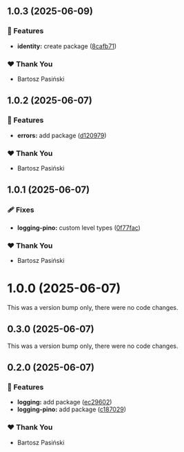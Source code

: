 ## 1.0.3 (2025-06-09)

### 🚀 Features

- **identity:** create package ([8cafb71](https://github.com/CodeNet-pl/NodeJS/commit/8cafb71))

### ❤️ Thank You

- Bartosz Pasiński

## 1.0.2 (2025-06-07)

### 🚀 Features

- **errors:** add package ([d120979](https://github.com/CodeNet-pl/NodeJS/commit/d120979))

### ❤️ Thank You

- Bartosz Pasiński

## 1.0.1 (2025-06-07)

### 🩹 Fixes

- **logging-pino:** custom level types ([0f77fac](https://github.com/CodeNet-pl/NodeJS/commit/0f77fac))

### ❤️ Thank You

- Bartosz Pasiński

# 1.0.0 (2025-06-07)

This was a version bump only, there were no code changes.

## 0.3.0 (2025-06-07)

This was a version bump only, there were no code changes.

## 0.2.0 (2025-06-07)

### 🚀 Features

- **logging:** add package ([ec29602](https://github.com/CodeNet-pl/NodeJS/commit/ec29602))
- **logging-pino:** add package ([c187029](https://github.com/CodeNet-pl/NodeJS/commit/c187029))

### ❤️ Thank You

- Bartosz Pasiński